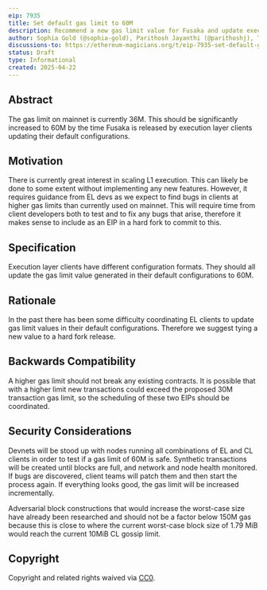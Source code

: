 ```yaml
---
eip: 7935
title: Set default gas limit to 60M
description: Recommend a new gas limit value for Fusaka and update execution layer client default configs
author: Sophia Gold (@sophia-gold), Parithosh Jayanthi (@parithoshj), Toni Wahrstätter (@nerolation), Carl Beekhuizen (@CarlBeek), Ansgar Dietrichs (@adietrichs), Dankrad Feist (@dankrad), Alex Stokes (@ralexstokes), Josh Rudolph (@jrudolph), Giulio Rebuffo (@Giulio2002), Storm Slivkoff (@sslivkoff)
discussions-to: https://ethereum-magicians.org/t/eip-7935-set-default-gas-limit-to-60m/23789
status: Draft
type: Informational
created: 2025-04-22
---
```


## Abstract

The gas limit on mainnet is currently 36M. This should be significantly increased to 60M by the time Fusaka is released by execution layer clients updating their default configurations.

## Motivation

There is currently great interest in scaling L1 execution. This can likely be done to some extent without implementing any new features. However, it requires guidance from EL devs as we expect to find bugs in clients at higher gas limits than currently used on mainnet. This will require time from client developers both to test and to fix any bugs that arise, therefore it makes sense to include as an EIP in a hard fork to commit to this.

## Specification

Execution layer clients have different configuration formats. They should all update the gas limit value generated in their default configurations to 60M.

## Rationale

In the past there has been some difficulty coordinating EL clients to update gas limit values in their default configurations. Therefore we suggest tying a new value to a hard fork release.

## Backwards Compatibility

A higher gas limit should not break any existing contracts. It is possible that with a higher limit new transactions could exceed the proposed 30M transaction gas limit, so the scheduling of these two EIPs should be coordinated.

## Security Considerations

Devnets will be stood up with nodes running all combinations of EL and CL clients in order to test if a gas limit of 60M is safe. Synthetic transactions will be created until blocks are full, and network and node health monitored. If bugs are discovered, client teams will patch them and then start the process again. If everything looks good, the gas limit will be increased incrementally.

Adversarial block constructions that would increase the worst-case size have already been researched and should not be a factor below 150M gas because this is close to where the current worst-case block size of 1.79 MiB would reach the current 10MiB CL gossip limit.

## Copyright

Copyright and related rights waived via [CC0](../LICENSE.md).
